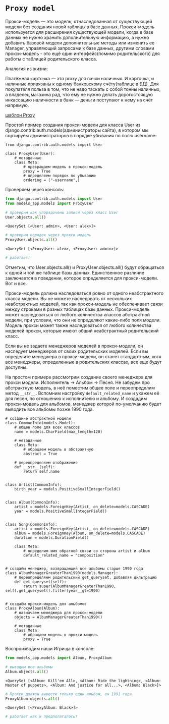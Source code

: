 `Proxy model`
==

Прокси-модель — это модель, отнаследованная от существующей модели без создания новой таблицы в базе данных.
Прокси-модель используется для расширения существующей модели, когда в базе данных не нужно хранить дополнительную информацию, 
а нужно добавить базовой модели дополнительные методы или изменить ее Manager, управляющий запросами к базе данных, другими словами
прокси-модель - это ещё один интерфейс(помимо родительского) для работы с таблицей родительского класса.

Аналогия из жизни:

Платёжная карточка — это proxy для пачки наличных. И карточка, и наличные привязаны к одному банковскому счёту(таблице в БД). 
Для покупателя польза в том, что не надо таскать с собой тонны наличных, 
а владелец магазина рад, что ему не нужно делать дорогостоящую инкассацию наличности в банк — деньги поступают к нему на счёт напрямую.

[шаблон Proxy](https://ru.wikipedia.org/wiki/%D0%97%D0%B0%D0%BC%D0%B5%D1%81%D1%82%D0%B8%D1%82%D0%B5%D0%BB%D1%8C_(%D1%88%D0%B0%D0%B1%D0%BB%D0%BE%D0%BD_%D0%BF%D1%80%D0%BE%D0%B5%D0%BA%D1%82%D0%B8%D1%80%D0%BE%D0%B2%D0%B0%D0%BD%D0%B8%D1%8F))

Простой пример создания прокси-модели для класса User из django.contrib.auth.models(администраторы сайта), в котором мы сортируем
администраторов в порядке убывания по полю username:

```
from django.contrib.auth.models import User

class ProxyUser(User):
    # метаданные
    class Meta:
        # превращаем модель в прокси-модель
        proxy = True
        # определяем порядок по убыванию
        ordering = ("-username",)

```
Проверяем через консоль:

```python
from django.contrib.auth.models import User
from models_app.models import ProxyUser
```


```python
# проверим как упорядочены записи через класс User
User.objects.all()
```




    <QuerySet [<User: admin>, <User: alex>]>




```python
# проверим порядок через прокси модель
ProxyUser.objects.all()
```




    <QuerySet [<ProxyUser: alex>, <ProxyUser: admin>]>




```python
# работает!
```
Отметим, что User.objects.all() и ProxyUser.objects.all() будут обращаться к одной и той же таблице базы данных. 
Единственное различие заключается в поведении, которое определяется для прокси-модели. Вот и все.


Прокси-модель должна наследоваться ровно от одного неабстрактного класса модели. 
Вы не можете наследовать от нескольких неабстрактных моделей, так как прокси-модель не обеспечивает связи между строками в разных 
таблицах базы данных. 
Прокси-модель может наследоваться от любого количества классов абстрактной модели, при условии, что они не определяют какие-либо поля модели. 
Модель прокси может также наследоваться от любого количества моделей прокси, которые имеют общий неабстрактный родительский класс.


Если вы не задаете менеджеров моделей в прокси-модели, он наследует менеджеров от своих родительских моделей. 
Если вы определите менеджера в прокси-модели, он станет стандартным, хотя все менеджеры, определенные в родительских классах, 
все еще будут доступны.


На простом примере рассмотрим создание своего менеджера для прокси модели. Исполнитель -> Альбом -> Песня.
Не забудем про абстрактную модель, в неё поместим общее поле и переопределим метод `__str__`.
Вспомним настройку `default_related_name` и укажем её для песен, по отношению к исполнителю и альбому.
И создадим прокси-модель для альбомов, менеджер которой по-умолчанию будет выводить все альбомы позже 1990 года.

```
# создание абстрактной модели
class CommonInfo(models.Model):
    # общее поле для всех классов
    name = models.CharField(max_length=120)
    
    # метаданные
    class Meta:
        # обращаем модель в абстрактную
        abstract = True

    # переопределяем отображение
    def __str__(self):
        return self.name


class Artist(CommonInfo):
    birth_year = models.PositiveSmallIntegerField()


class Album(CommonInfo):
    artist = models.ForeignKey(Artist, on_delete=models.CASCADE)
    year = models.PositiveSmallIntegerField()


class Song(CommonInfo):
    artist = models.ForeignKey(Artist, on_delete=models.CASCADE)
    album = models.ForeignKey(Album, on_delete=models.CASCADE)
    duration = models.DurationField()

    class Meta:
        # определим имя обратной связи со стороны artist и album
        default_related_name = "composition"


# создаём менеджер, возвращающий все альбомы старше 1990 года
class AlbumManagerGreaterThan1990(models.Manager):
    # переопределяем родительский get_queryset, добавляя фильтрацию
    def get_queryset(self):
        return super(AlbumManagerGreaterThan1990, self).get_queryset().filter(year__gt=1990)


# создаём прокси-модель для альбомов
class ProxyAlbum(Album):
    # назначаем менеджера для прокси-модели
    objects = AlbumManagerGreaterThan1990()

    # метаданные
    class Meta:
        # обращаем модель в прокси-модель
        proxy = True

```
Воспроизводим наши Игрища в консоле:

```python
from models_app.models import Album, ProxyAlbum
```


```python
# выводим все альбомы
Album.objects.all()
```




    <QuerySet [<Album: Kill'em All>, <Album: Ride the lightning>, <Album: Master of puppets>, <Album: And justice for all...>, <Album: Black>]>




```python
# Прокси должен вывести только один альбом, он 1991 года
ProxyAlbum.objects.all()
```




    <QuerySet [<ProxyAlbum: Black>]>




```python
# работает как и предполагалось!
```
